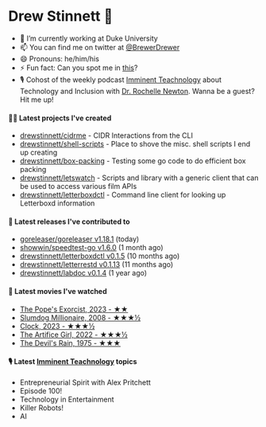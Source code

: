 
# Drew Stinnett 👋

- 🔭 I’m currently working at Duke University
- 📫 You can find me on twitter at [@BrewerDrewer](https://twitter.com/BrewerDrewer)
- 😄 Pronouns: he/him/his
- ⚡ Fun fact: Can you spot me in [this](https://www.youtube.com/watch?v=oL9WnB0qHBA)?
- 🎙 Cohost of the weekly podcast [Imminent Teachnology](https://podcast.imminentteachnology.com/) about Technology and Inclusion with [Dr. Rochelle Newton](https://www.linkedin.com/in/drrochellenewton/). Wanna be a guest? Hit me up!

#### 👨‍💻 Latest projects I've created
- [drewstinnett/cidrme](https://github.com/drewstinnett/cidrme) - CIDR Interactions from the CLI
- [drewstinnett/shell-scripts](https://github.com/drewstinnett/shell-scripts) - Place to shove the misc. shell scripts I end up creating
- [drewstinnett/box-packing](https://github.com/drewstinnett/box-packing) - Testing some go code to do efficient box packing
- [drewstinnett/letswatch](https://github.com/drewstinnett/letswatch) - Scripts and library with a generic client that can be used to access various film APIs
- [drewstinnett/letterboxdctl](https://github.com/drewstinnett/letterboxdctl) - Command line client for looking up Letterboxd information

#### 🚀 Latest releases I've contributed to
- [goreleaser/goreleaser v1.18.1](https://github.com/goreleaser/goreleaser/releases/tag/v1.18.1) (today)
- [showwin/speedtest-go v1.6.0](https://github.com/showwin/speedtest-go/releases/tag/v1.6.0) (1 month ago)
- [drewstinnett/letterboxdctl v0.1.5](https://github.com/drewstinnett/letterboxdctl/releases/tag/v0.1.5) (10 months ago)
- [drewstinnett/letterrestd v0.1.13](https://github.com/drewstinnett/letterrestd/releases/tag/v0.1.13) (11 months ago)
- [drewstinnett/labdoc v0.1.4](https://github.com/drewstinnett/labdoc/releases/tag/v0.1.4) (1 year ago)

#### 🍿 Latest movies I've watched
- [The Pope&#39;s Exorcist, 2023 - ★★](https://letterboxd.com/mondodrew/film/the-popes-exorcist/)
- [Slumdog Millionaire, 2008 - ★★★½](https://letterboxd.com/mondodrew/film/slumdog-millionaire/)
- [Clock, 2023 - ★★★½](https://letterboxd.com/mondodrew/film/clock-2023/)
- [The Artifice Girl, 2022 - ★★★½](https://letterboxd.com/mondodrew/film/the-artifice-girl/)
- [The Devil&#39;s Rain, 1975 - ★★★](https://letterboxd.com/mondodrew/film/the-devils-rain/)

#### 🎙 Latest [Imminent Teachnology](https://podcast.imminentteachnology.com/) topics
- Entrepreneurial Spirit with Alex Pritchett
- Episode 100!
- Technology in Entertainment
- Killer Robots!
- AI
